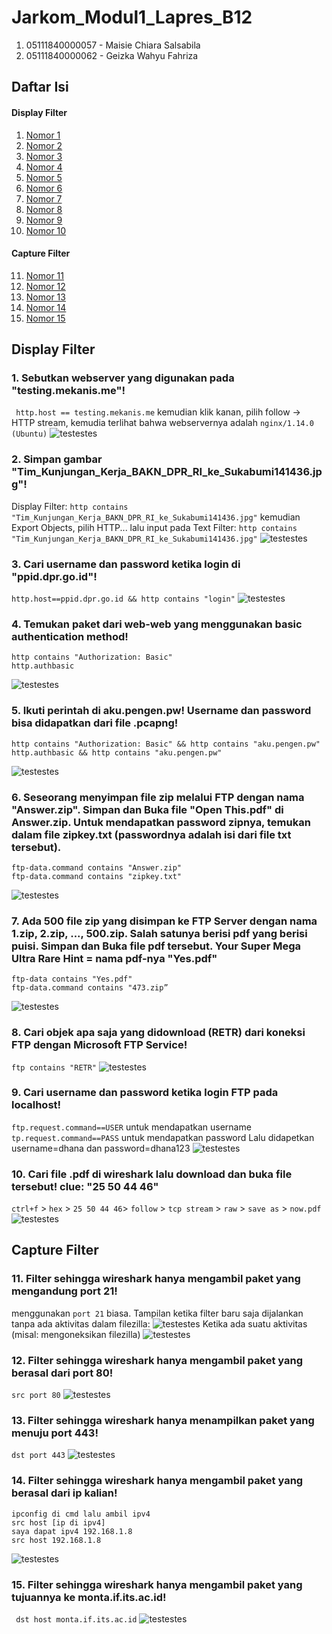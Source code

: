 # Jarkom_Modul1_Lapres_B12

1. 05111840000057 - Maisie Chiara Salsabila
2. 05111840000062 - Geizka Wahyu Fahriza


## Daftar Isi
#### Display Filter
  1. [Nomor 1](#1)
  2. [Nomor 2](#2)
  3. [Nomor 3](#3)
  4. [Nomor 4](#4)
  5. [Nomor 5](#5)
  6. [Nomor 6](#6)
  7. [Nomor 7](#7)
  8. [Nomor 8](#8)
  9. [Nomor 9](#9)
  10. [Nomor 10](#10)
#### Capture Filter
  11. [Nomor 11](#11)
  12. [Nomor 12](#12)
  13. [Nomor 13](#13)
  14. [Nomor 14](#14)
  15. [Nomor 15](#15)

## Display Filter 
<a name="1"></a>
### 1. Sebutkan webserver yang digunakan pada "testing.mekanis.me"!
``` http.host == testing.mekanis.me``` kemudian klik kanan, pilih follow -> HTTP stream, kemudia terlihat bahwa webservernya adalah ```nginx/1.14.0 (Ubuntu)```
![testestes](/modul1/1.png)

<a name="2"></a>
### 2. Simpan gambar "Tim_Kunjungan_Kerja_BAKN_DPR_RI_ke_Sukabumi141436.jpg"!
Display Filter: ```http contains "Tim_Kunjungan_Kerja_BAKN_DPR_RI_ke_Sukabumi141436.jpg"```
kemudian Export Objects, pilih HTTP... lalu input pada Text Filter: ```http contains "Tim_Kunjungan_Kerja_BAKN_DPR_RI_ke_Sukabumi141436.jpg"```
![testestes](/modul1/2.png)

<a name="3"></a>
### 3. Cari username dan password ketika login di "ppid.dpr.go.id"!
```http.host==ppid.dpr.go.id && http contains "login"```
![testestes](/modul1/3.png)

<a name="4"></a>
### 4. Temukan paket dari web-web yang menggunakan basic authentication method!
```
http contains "Authorization: Basic"
http.authbasic
```
![testestes](/modul1/4.png)

<a name="5"></a>
### 5. Ikuti perintah di aku.pengen.pw! Username dan password bisa didapatkan dari file .pcapng!
```
http contains "Authorization: Basic" && http contains "aku.pengen.pw"
http.authbasic && http contains "aku.pengen.pw"
```
![testestes](/modul1/5.png)

<a name="6"></a>
### 6. Seseorang menyimpan file zip melalui FTP dengan nama "Answer.zip". Simpan dan Buka file "Open This.pdf" di Answer.zip. Untuk mendapatkan password zipnya, temukan dalam file zipkey.txt (passwordnya adalah isi dari file txt tersebut).
```
ftp-data.command contains "Answer.zip"
ftp-data.command contains "zipkey.txt"
```
![testestes](/modul1/6.png)

<a name="7"></a>
### 7. Ada 500 file zip yang disimpan ke FTP Server dengan nama 1.zip, 2.zip, ..., 500.zip. Salah satunya berisi pdf yang berisi puisi. Simpan dan Buka file pdf tersebut. Your Super Mega Ultra Rare Hint = nama pdf-nya "Yes.pdf"
```
ftp-data contains "Yes.pdf"
ftp-data.command contains "473.zip”
```
![testestes](/modul1/7.png)

<a name="8"></a>
### 8. Cari objek apa saja yang didownload (RETR) dari koneksi FTP dengan Microsoft FTP Service!
```ftp contains "RETR"```
![testestes](/modul1/8.png)

<a name="9"></a>
### 9. Cari username dan password ketika login FTP pada localhost!
```ftp.request.command==USER``` untuk mendapatkan username
```tp.request.command==PASS``` untuk mendapatkan password
Lalu didapetkan username=dhana dan password=dhana123
![testestes](/modul1/9.png)

<a name="10"></a>
### 10. Cari file .pdf di wireshark lalu download dan buka file tersebut! clue: "25 50 44 46" 
```ctrl+f``` > ```hex``` > ```25 50 44 46```> ```follow``` > ```tcp stream``` > ```raw``` > ```save as``` > ```now.pdf```
![testestes](/modul1/10.png)


## Capture Filter

<a name="11"></a>
### 11. Filter sehingga wireshark hanya mengambil paket yang mengandung port 21!
menggunakan ``` port 21 ``` biasa. Tampilan ketika filter baru saja dijalankan tanpa ada aktivitas dalam filezilla:
![testestes](/modul1/11-1.png)
Ketika ada suatu aktivitas (misal: mengoneksikan filezilla)
![testestes](/modul1/11-2.png)

<a name="12"></a>
### 12. Filter sehingga wireshark hanya mengambil paket yang berasal dari port 80!
```src port 80```
![testestes](/modul1/12.png)

<a name="13"></a>
### 13. Filter sehingga wireshark hanya menampilkan paket yang menuju port 443!
```dst port 443```
![testestes](/modul1/13.png)

<a name="14"></a>
### 14. Filter sehingga wireshark hanya mengambil paket yang berasal dari ip kalian!
```
ipconfig di cmd lalu ambil ipv4
src host [ip di ipv4]
saya dapat ipv4 192.168.1.8
src host 192.168.1.8
```
![testestes](/modul1/14.png)

<a name="15"></a>
### 15. Filter sehingga wireshark hanya mengambil paket yang tujuannya ke monta.if.its.ac.id!
``` dst host monta.if.its.ac.id```
![testestes](/modul1/15.png)
